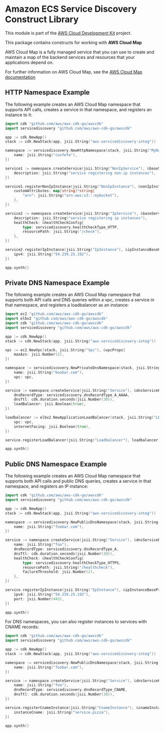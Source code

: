# Amazon ECS Service Discovery Construct Library

This module is part of the [AWS Cloud Development Kit](https://github.com/aws/aws-cdk) project.

This package contains constructs for working with **AWS Cloud Map**

AWS Cloud Map is a fully managed service that you can use to create and
maintain a map of the backend services and resources that your applications
depend on.

For further information on AWS Cloud Map,
see the [AWS Cloud Map documentation](https://docs.aws.amazon.com/cloud-map)

## HTTP Namespace Example

The following example creates an AWS Cloud Map namespace that
supports API calls, creates a service in that namespace, and
registers an instance to it:

```go
import cdk "github.com/aws/aws-cdk-go/awscdk"
import servicediscovery "github.com/aws/aws-cdk-go/awscdk"

app := cdk.NewApp()
stack := cdk.NewStack(app, jsii.String("aws-servicediscovery-integ"))

namespace := servicediscovery.NewHttpNamespace(stack, jsii.String("MyNamespace"), &httpNamespaceProps{
	name: jsii.String("covfefe"),
})

service1 := namespace.createService(jsii.String("NonIpService"), &baseServiceProps{
	description: jsii.String("service registering non-ip instances"),
})

service1.registerNonIpInstance(jsii.String("NonIpInstance"), &nonIpInstanceBaseProps{
	customAttributes: map[string]*string{
		"arn": jsii.String("arn:aws:s3:::mybucket"),
	},
})

service2 := namespace.createService(jsii.String("IpService"), &baseServiceProps{
	description: jsii.String("service registering ip instances"),
	healthCheck: &healthCheckConfig{
		type: servicediscovery.healthCheckType_HTTP,
		resourcePath: jsii.String("/check"),
	},
})

service2.registerIpInstance(jsii.String("IpInstance"), &ipInstanceBaseProps{
	ipv4: jsii.String("54.239.25.192"),
})

app.synth()
```

## Private DNS Namespace Example

The following example creates an AWS Cloud Map namespace that
supports both API calls and DNS queries within a vpc, creates a
service in that namespace, and registers a loadbalancer as an
instance:

```go
import ec2 "github.com/aws/aws-cdk-go/awscdk"
import elbv2 "github.com/aws/aws-cdk-go/awscdk"
import cdk "github.com/aws/aws-cdk-go/awscdk"
import servicediscovery "github.com/aws/aws-cdk-go/awscdk"

app := cdk.NewApp()
stack := cdk.NewStack(app, jsii.String("aws-servicediscovery-integ"))

vpc := ec2.NewVpc(stack, jsii.String("Vpc"), &vpcProps{
	maxAzs: jsii.Number(2),
})

namespace := servicediscovery.NewPrivateDnsNamespace(stack, jsii.String("Namespace"), &privateDnsNamespaceProps{
	name: jsii.String("boobar.com"),
	vpc: vpc,
})

service := namespace.createService(jsii.String("Service"), &dnsServiceProps{
	dnsRecordType: servicediscovery.dnsRecordType_A_AAAA,
	dnsTtl: cdk.duration.seconds(jsii.Number(30)),
	loadBalancer: jsii.Boolean(true),
})

loadbalancer := elbv2.NewApplicationLoadBalancer(stack, jsii.String("LB"), &applicationLoadBalancerProps{
	vpc: vpc,
	internetFacing: jsii.Boolean(true),
})

service.registerLoadBalancer(jsii.String("Loadbalancer"), loadbalancer)

app.synth()
```

## Public DNS Namespace Example

The following example creates an AWS Cloud Map namespace that
supports both API calls and public DNS queries, creates a service in
that namespace, and registers an IP instance:

```go
import cdk "github.com/aws/aws-cdk-go/awscdk"
import servicediscovery "github.com/aws/aws-cdk-go/awscdk"

app := cdk.NewApp()
stack := cdk.NewStack(app, jsii.String("aws-servicediscovery-integ"))

namespace := servicediscovery.NewPublicDnsNamespace(stack, jsii.String("Namespace"), &publicDnsNamespaceProps{
	name: jsii.String("foobar.com"),
})

service := namespace.createService(jsii.String("Service"), &dnsServiceProps{
	name: jsii.String("foo"),
	dnsRecordType: servicediscovery.dnsRecordType_A,
	dnsTtl: cdk.duration.seconds(jsii.Number(30)),
	healthCheck: &healthCheckConfig{
		type: servicediscovery.healthCheckType_HTTPS,
		resourcePath: jsii.String("/healthcheck"),
		failureThreshold: jsii.Number(2),
	},
})

service.registerIpInstance(jsii.String("IpInstance"), &ipInstanceBaseProps{
	ipv4: jsii.String("54.239.25.192"),
	port: jsii.Number(443),
})

app.synth()
```

For DNS namespaces, you can also register instances to services with CNAME records:

```go
import cdk "github.com/aws/aws-cdk-go/awscdk"
import servicediscovery "github.com/aws/aws-cdk-go/awscdk"

app := cdk.NewApp()
stack := cdk.NewStack(app, jsii.String("aws-servicediscovery-integ"))

namespace := servicediscovery.NewPublicDnsNamespace(stack, jsii.String("Namespace"), &publicDnsNamespaceProps{
	name: jsii.String("foobar.com"),
})

service := namespace.createService(jsii.String("Service"), &dnsServiceProps{
	name: jsii.String("foo"),
	dnsRecordType: servicediscovery.dnsRecordType_CNAME,
	dnsTtl: cdk.duration.seconds(jsii.Number(30)),
})

service.registerCnameInstance(jsii.String("CnameInstance"), &cnameInstanceBaseProps{
	instanceCname: jsii.String("service.pizza"),
})

app.synth()
```
